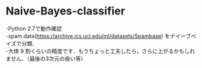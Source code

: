 # Naive-Bayes-classifier

-Python 2.7で動作確認  
-spam.data(https://archive.ics.uci.edu/ml/datasets/Spambase) をナイーブベイズで分類．  
-大体 9 割くらいの精度です．もうちょっと工夫したら，さらに上がるかもしれません．（最後の3次元の扱い等）
